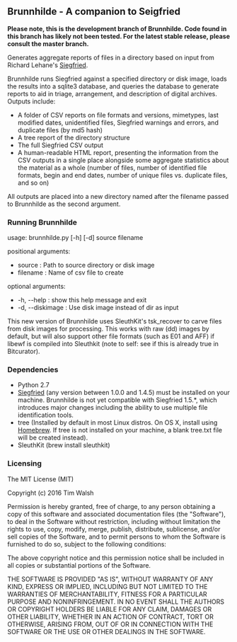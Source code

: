 ## Brunnhilde - A companion to Seigfried  

**Please note, this is the development branch of Brunnhilde. Code found in this branch has likely not been tested. For the latest stable release, please consult the master branch.**

Generates aggregate reports of files in a directory based on input from Richard Lehane's [Siegfried](http://www.itforarchivists.com/siegfried).  

Brunnhilde runs Siegfried against a specified directory or disk image, loads the results into a sqlite3 database, and queries the database to generate reports to aid in triage, arrangement, and description of digital archives. Outputs include:  

* A folder of CSV reports on file formats and versions, mimetypes, last modified dates, unidentified files, Siegfried warnings and errors, and duplicate files (by md5 hash)  
* A tree report of the directory structure  
* The full Siegfried CSV output  
* A human-readable HTML report, presenting the information from the CSV outputs in a single place alongside some aggregate statistics about the material as a whole (number of files, number of identified file formats, begin and end dates, number of unique files vs. duplicate files, and so on)  

All outputs are placed into a new directory named after the filename passed to Brunnhilde as the second argument.  

### Running Brunnhilde  

usage: brunnhilde.py [-h] [-d] source filename  

positional arguments:  
* source : Path to source directory or disk image  
* filename : Name of csv file to create  

optional arguments:  
* -h, --help : show this help message and exit  
* -d, --diskimage : Use disk image instead of dir as input   

This new version of Brunnhilde uses SleuthKit's tsk_recover to carve files from disk images for processing. This works with raw (dd) images by default, but will also support other file formats (such as E01 and AFF) if libewf is compiled into Sleuthkit (note to self: see if this is already true in Bitcurator).  

### Dependencies  

* Python 2.7
* [Siegfried](http://www.itforarchivists.com/siegfried) (any version between 1.0.0 and 1.4.5) must be installed on your machine. Brunnhilde is not yet compatible with Siegfried 1.5.*, which introduces major changes including the ability to use multiple file identification tools.  
* tree (Installed by default in most Linux distros. On OS X, install using [Homebrew](http://brewformulas.org/tree). If tree is not installed on your machine, a blank tree.txt file will be created instead).  
* SleuthKit (brew install sleuthkit)

### Licensing  

The MIT License (MIT)  

Copyright (c) 2016 Tim Walsh  

Permission is hereby granted, free of charge, to any person obtaining a copy of this software and associated documentation files (the "Software"), to deal in the Software without restriction, including without limitation the rights to use, copy, modify, merge, publish, distribute, sublicense, and/or sell copies of the Software, and to permit persons to whom the Software is furnished to do so, subject to the following conditions:  

The above copyright notice and this permission notice shall be included in all copies or substantial portions of the Software.  

THE SOFTWARE IS PROVIDED "AS IS", WITHOUT WARRANTY OF ANY KIND, EXPRESS OR IMPLIED, INCLUDING BUT NOT LIMITED TO THE WARRANTIES OF MERCHANTABILITY, FITNESS FOR A PARTICULAR PURPOSE AND NONINFRINGEMENT. IN NO EVENT SHALL THE AUTHORS OR COPYRIGHT HOLDERS BE LIABLE FOR ANY CLAIM, DAMAGES OR OTHER LIABILITY, WHETHER IN AN ACTION OF CONTRACT, TORT OR OTHERWISE, ARISING FROM, OUT OF OR IN CONNECTION WITH THE SOFTWARE OR THE USE OR OTHER DEALINGS IN THE SOFTWARE.  
